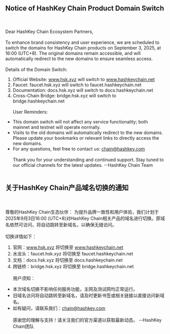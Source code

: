 ## Notice of HashKey Chain Product Domain Switch

<br></br>
Dear HashKey Chain Ecosystem Partners,
<br></br>
To enhance brand consistency and user experience, we are scheduled to switch the domains for HashKey Chain products on September 3, 2025, at 16:00 (UTC+8). The original domains remain accessible, and will automatically redirect to the new domains to ensure seamless access.
<br></br>
Details of the Domain Switch:
1. Official Website: www.hsk.xyz will switch to www.hashkeychain.net
2. Faucet: faucet.hsk.xyz will switch to faucet.hashkeychain.net
3. Documentation: docs.hsk.xyz will switch to docs.hashkeychain.net
4. Cross-Chain Bridge: bridge.hsk.xyz will switch to bridge.hashkeychain.net
<br></br>
User Reminders:
- This domain switch will not affect any service functionality; both mainnet and testnet will operate normally.
- Visits to the old domains will automatically redirect to the new domains. Please update your bookmarks or relevant links to directly access the new domains.
- For any questions, feel free to contact us: chain@hashkey.com
<br></br>
Thank you for your understanding and continued support. Stay tuned to our official channels for the latest updates.
--HashKey Chain Team
<br></br>
  
## 关于HashKey Chain产品域名切换的通知

<br></br>
尊敬的HashKey Chain生态伙伴：
为提升品牌一致性和用户体验，我们计划于2025年9月3日16:00 (UTC+8)对HashKey Chain相关产品的域名进行切换。原域名依然可访问，将自动跳转至新域名，以确保无缝访问。
<br></br>
切换详情如下：
1. 官网：www.hsk.xyz 将切换至 www.hashkeychain.net
2. 水龙头：faucet.hsk.xyz 将切换至 faucet.hashkeychain.net
3. 文档：docs.hsk.xyz 将切换至 docs.hashkeychain.net
4. 跨链桥：bridge.hsk.xyz 将切换至 bridge.hashkeychain.net
<br></br>
用户须知：
- 本次域名切换不影响任何服务功能，主网及测试网均正常运行。
- 旧域名访问将自动跳转至新域名，请及时更新书签或相关链接以直接访问新域名。
- 如有疑问，请联系我们：chain@hashkey.com
<br></br>
感谢您的理解与支持！请关注我们的官方渠道以获取最新动态。
--HashKey Chain团队
